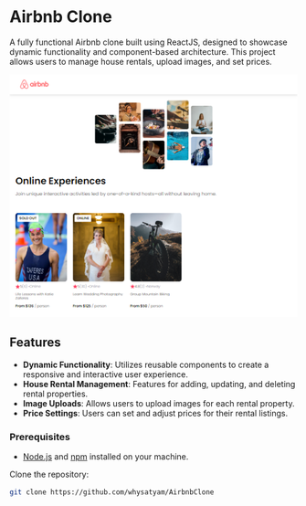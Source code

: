 # Airbnb Clone

A fully functional Airbnb clone built using ReactJS, designed to showcase dynamic functionality and component-based architecture. This project allows users to manage house rentals, upload images, and set prices.

![Chrome URL Manager Screenshot](images/airbnb.png)

## Features

- **Dynamic Functionality**: Utilizes reusable components to create a responsive and interactive user experience.
- **House Rental Management**: Features for adding, updating, and deleting rental properties.
- **Image Uploads**: Allows users to upload images for each rental property.
- **Price Settings**: Users can set and adjust prices for their rental listings.

### Prerequisites

- [Node.js](https://nodejs.org/) and [npm](https://www.npmjs.com/) installed on your machine.

Clone the repository:
```bash
git clone https://github.com/whysatyam/AirbnbClone
